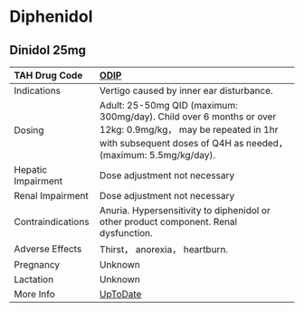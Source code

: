 # Diphenidol

## Dinidol 25mg

| TAH Drug Code      | [ODIP](https://www.tahsda.org.tw/drugs/hissearch.php?drug_code=ODIP)                                                                                                           |
|:-------------------|:-------------------------------------------------------------------------------------------------------------------------------------------------------------------------------|
| Indications        | Vertigo caused by inner ear disturbance.                                                                                                                                       |
| Dosing             | Adult: 25-50mg QID (maximum: 300mg/day). Child over 6 months or over 12kg: 0.9mg/kg， may be repeated in 1hr with subsequent doses of Q4H as needed， (maximum: 5.5mg/kg/day). |
| Hepatic Impairment | Dose adjustment not necessary                                                                                                                                                  |
| Renal Impairment   | Dose adjustment not necessary                                                                                                                                                  |
| Contraindications  | Anuria. Hypersensitivity to diphenidol or other product component. Renal dysfunction.                                                                                          |
| Adverse Effects    | Thirst， anorexia， heartburn.                                                                                                                                                 |
| Pregnancy          | Unknown                                                                                                                                                                        |
| Lactation          | Unknown                                                                                                                                                                        |
| More Info          | [UpToDate](https://www.uptodate.com/contents/diphenidol-international-drug-information-concise)                                                                                |

